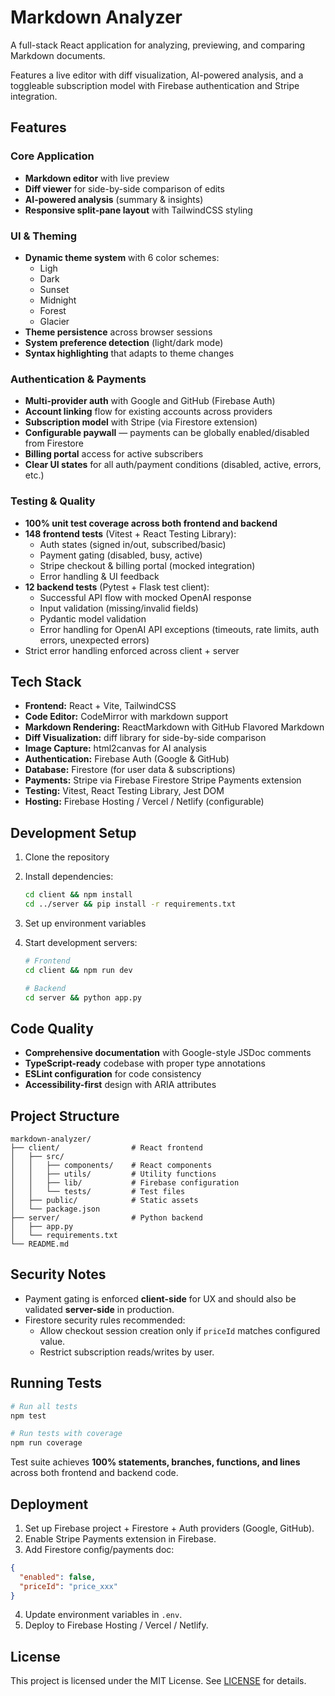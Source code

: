 # Markdown Analyzer

A full-stack React application for analyzing, previewing, and comparing Markdown documents.

Features a live editor with diff visualization, AI-powered analysis, and a toggleable subscription model with Firebase authentication and Stripe integration.

## Features

### Core Application

- **Markdown editor** with live preview
- **Diff viewer** for side-by-side comparison of edits
- **AI-powered analysis** (summary & insights)
- **Responsive split-pane layout** with TailwindCSS styling

### UI & Theming

- **Dynamic theme system** with 6 color schemes:
  - Ligh
  - Dark
  - Sunset
  - Midnight
  - Forest
  - Glacier
- **Theme persistence** across browser sessions
- **System preference detection** (light/dark mode)
- **Syntax highlighting** that adapts to theme changes

### Authentication & Payments

- **Multi-provider auth** with Google and GitHub (Firebase Auth)
- **Account linking** flow for existing accounts across providers
- **Subscription model** with Stripe (via Firestore extension)
- **Configurable paywall** — payments can be globally enabled/disabled from Firestore
- **Billing portal** access for active subscribers
- **Clear UI states** for all auth/payment conditions (disabled, active, errors, etc.)

### Testing & Quality

- **100% unit test coverage across both frontend and backend**
- **148 frontend tests** (Vitest + React Testing Library):
  - Auth states (signed in/out, subscribed/basic)
  - Payment gating (disabled, busy, active)
  - Stripe checkout & billing portal (mocked integration)
  - Error handling & UI feedback
- **12 backend tests** (Pytest + Flask test client):
  - Successful API flow with mocked OpenAI response
  - Input validation (missing/invalid fields)
  - Pydantic model validation
  - Error handling for OpenAI API exceptions (timeouts, rate limits, auth errors, unexpected errors)
- Strict error handling enforced across client + server

## Tech Stack

- **Frontend:** React + Vite, TailwindCSS
- **Code Editor:** CodeMirror with markdown support
- **Markdown Rendering:** ReactMarkdown with GitHub Flavored Markdown
- **Diff Visualization:** diff library for side-by-side comparison
- **Image Capture:** html2canvas for AI analysis
- **Authentication:** Firebase Auth (Google & GitHub)
- **Database:** Firestore (for user data & subscriptions)
- **Payments:** Stripe via Firebase Firestore Stripe Payments extension
- **Testing:** Vitest, React Testing Library, Jest DOM
- **Hosting:** Firebase Hosting / Vercel / Netlify (configurable)

## Development Setup

1. Clone the repository
2. Install dependencies:
   ```bash
   cd client && npm install
   cd ../server && pip install -r requirements.txt
   ```
3. Set up environment variables
4. Start development servers:

   ```bash
   # Frontend
   cd client && npm run dev

   # Backend
   cd server && python app.py
   ```

## Code Quality

- **Comprehensive documentation** with Google-style JSDoc comments
- **TypeScript-ready** codebase with proper type annotations
- **ESLint configuration** for code consistency
- **Accessibility-first** design with ARIA attributes

## Project Structure

```
markdown-analyzer/
├── client/                # React frontend
│   ├── src/
│   │   ├── components/    # React components
│   │   ├── utils/         # Utility functions
│   │   ├── lib/           # Firebase configuration
│   │   └── tests/         # Test files
│   ├── public/            # Static assets
│   └── package.json
├── server/                # Python backend
│   ├── app.py
│   └── requirements.txt
└── README.md
```

## Security Notes

- Payment gating is enforced **client-side** for UX and should also be validated **server-side** in production.
- Firestore security rules recommended:
  - Allow checkout session creation only if `priceId` matches configured value.
  - Restrict subscription reads/writes by user.

## Running Tests

```bash
# Run all tests
npm test

# Run tests with coverage
npm run coverage
```

Test suite achieves **100% statements, branches, functions, and lines** across both frontend and backend code.

## Deployment

1. Set up Firebase project + Firestore + Auth providers (Google, GitHub).
2. Enable Stripe Payments extension in Firebase.
3. Add Firestore config/payments doc:

```json
{
  "enabled": false,
  "priceId": "price_xxx"
}
```

4. Update environment variables in `.env`.
5. Deploy to Firebase Hosting / Vercel / Netlify.

## License

This project is licensed under the MIT License. See [LICENSE](https://github.com/Yosna/Markdown-Analyzer/blob/main/LICENSE) for details.
